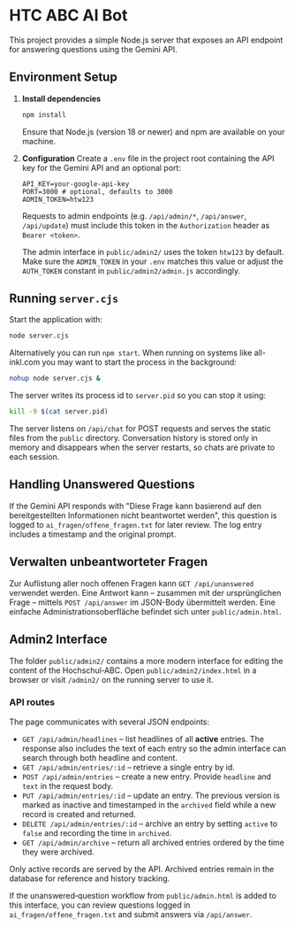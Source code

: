 # HTC ABC AI Bot

This project provides a simple Node.js server that exposes an API endpoint for answering questions using the Gemini API.

## Environment Setup

1. **Install dependencies**
   ```bash
   npm install
   ```
   Ensure that Node.js (version 18 or newer) and npm are available on your machine.

2. **Configuration**
   Create a `.env` file in the project root containing the API key for the Gemini API and an optional port:
   ```env
   API_KEY=your-google-api-key
   PORT=3000 # optional, defaults to 3000
   ADMIN_TOKEN=htw123
   ```

   Requests to admin endpoints (e.g. `/api/admin/*`, `/api/answer`, `/api/update`)
   must include this token in the `Authorization` header as `Bearer <token>`.

   The admin interface in `public/admin2/` uses the token `htw123` by default.
   Make sure the `ADMIN_TOKEN` in your `.env` matches this value or adjust the
   `AUTH_TOKEN` constant in `public/admin2/admin.js` accordingly.

## Running `server.cjs`

Start the application with:
```bash
node server.cjs
```
Alternatively you can run `npm start`. When running on systems like all-inkl.com you may want to start the process in the background:
```bash
nohup node server.cjs &
```
The server writes its process id to `server.pid` so you can stop it using:
```bash
kill -9 $(cat server.pid)
```

The server listens on `/api/chat` for POST requests and serves the static files from the `public` directory. Conversation history is stored only in memory and disappears when the server restarts, so chats are private to each session.

## Handling Unanswered Questions

If the Gemini API responds with
"Diese Frage kann basierend auf den bereitgestellten Informationen nicht beantwortet werden",
this question is logged to `ai_fragen/offene_fragen.txt` for later review.
The log entry includes a timestamp and the original prompt.

## Verwalten unbeantworteter Fragen

Zur Auflistung aller noch offenen Fragen kann `GET /api/unanswered` verwendet werden. Eine Antwort 
kann – zusammen mit der ursprünglichen Frage – 
mittels `POST /api/answer` im JSON-Body übermittelt werden. Eine einfache Administrationsoberfläche
befindet sich unter `public/admin.html`.

## Admin2 Interface

The folder `public/admin2/` contains a more modern interface for editing the
content of the Hochschul‑ABC. Open `public/admin2/index.html` in a browser or
visit `/admin2/` on the running server to use it.

### API routes

The page communicates with several JSON endpoints:

* `GET /api/admin/headlines` – list headlines of all **active** entries. The response
  also includes the text of each entry so the admin interface can search
  through both headline and content.
* `GET /api/admin/entries/:id` – retrieve a single entry by id.
* `POST /api/admin/entries` – create a new entry. Provide `headline` and `text`
  in the request body.
* `PUT /api/admin/entries/:id` – update an entry. The previous version is marked
  as inactive and timestamped in the `archived` field while a new record is
  created and returned.
* `DELETE /api/admin/entries/:id` – archive an entry by setting `active` to
  `false` and recording the time in `archived`.
* `GET /api/admin/archive` – return all archived entries ordered by the time they
  were archived.

Only active records are served by the API. Archived entries remain in the
database for reference and history tracking.

If the unanswered‑question workflow from `public/admin.html` is added to this
interface, you can review questions logged in
`ai_fragen/offene_fragen.txt` and submit answers via `/api/answer`.
